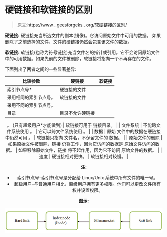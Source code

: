 # 硬链接和软链接的区别

> 原文:[https://www . geesforgeks . org/软硬链接的区别/](https://www.geeksforgeeks.org/difference-between-hard-link-and-soft-link/)

**硬链接:**
硬链接充当所选文件的副本(镜像)。它访问原始文件中可用的数据。
如果删除了之前选择的文件，文件的硬链接仍然会包含该文件的数据。

**软链接:**
软链接(也称为符号链接)充当文件名的指针或引用。它不会访问原始文件中的可用数据。如果先前的文件被删除，软链接将指向一个不再存在的文件。

下面列出了两者之间的一些显著差异:

<center>

| 比较参数 | 硬链接 | 软链接 |
| --- | --- | --- |
| 索引节点号* | 硬链接的文件
采用相同的索引节点号。 | 软链接的文件
采用不同的索引节点号。 |
| 目录 | 目录不允许硬链接
。
(只有超级用户*才能做到) | 软链接可用于
链接目录。 |
| 文件系统 | 不能跨文件系统使用
。 | 它可以跨文件系统使用
。 |
| 数据 | 原始
文件中的数据在硬链接中仍然可用
。 | 软链接只指向
文件名，不保留文件的
数据。 |
| 原始文件的删除 | 如果原始文件被删除，链接
仍将工作，因为它访问的数据是
原始文件访问的数据。 | 如果移除原始文件，链接
将不起作用，因为它不访问
原始文件的数据。 |
| 速度 | 硬链接相对更快。 | 软链接相对较慢。 |

**注:**

*   索引节点号–索引节点号是分配给 Linux/Unix 系统中所有文件的唯一号。
*   超级用户–与普通用户相比，超级用户拥有更多权限。他们可以更改文件所有权并设置权限。

**图示:**

![](img/fdce2a7022eef707b2453438298dc1e9.png)

</center>